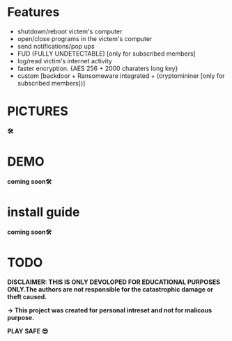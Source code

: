 
# Features

  - shutdown/reboot victem's computer
  - open/close programs in the victem's computer
  - send notifications/pop ups
  - FUD (FULLY UNDETECTABLE) [only for subscribed members]
  - log/read victim's internet activity
  - faster encryption. {AES 256 + 2000 charaters long key}
  - custom [backdoor + Ransomeware integrated + (cryptomininer [only for subscribed members])]
  
# PICTURES

**🛠**

# DEMO

**__coming soon__🛠**


# install guide

**__coming soon__🛠**





# TODO










**DISCLAIMER: THIS IS ONLY DEVOLOPED FOR EDUCATIONAL PURPOSES ONLY.The authors are not responsible for the catastrophic damage or theft caused.**


**-> This project was created for personal intreset and not for malicous purpose.**


**PLAY SAFE 😎**

  
  
